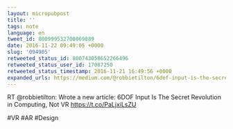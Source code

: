 ```yaml
---
layout: micropubpost
title: ''
tags: note
language: en
tweet_id: 800999532700069889
date: 2016-11-22 09:49:05 +0000
slug: '094905'
retweeted_status_id: 800743058652266496
retweeted_status_user_id: 17087250
retweeted_status_timestamp: 2016-11-21 16:49:56 +0000
expanded_urls: https://medium.com/@robbietilton/6dof-input-is-the-secret-revolution-in-computing-not-vr-b2ff52bb49ed#.rm2og3hhg,https://medium.com/@robbietilton/6dof-input-is-the-secret-revolution-in-computing-not-vr-b2ff52bb49ed#.rm2og3hhg
---
```

RT @robbietilton: Wrote a new article: 6DOF Input Is The Secret Revolution in Computing, Not VR
https://t.co/PaLjxiLsZU

#VR #AR #Design
